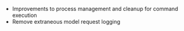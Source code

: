 - Improvements to process management and cleanup for command execution
- Remove extraneous model request logging